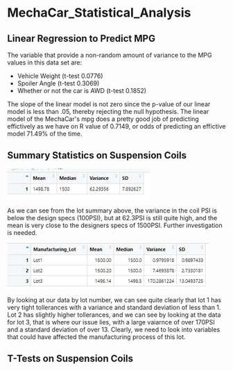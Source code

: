 # MechaCar_Statistical_Analysis

## Linear Regression to Predict MPG

The variable that provide a non-random amount of variance to the MPG values in this data set are:
  - Vehicle Weight (t-test 0.0776)
  - Spoiler Angle (t-test 0.3069)
  - Whether or not the car is AWD (t-test 0.1852)

The slope of the linear model is not zero since the p-value of our linear model is less than .05, thereby rejecting the null hypothesis.  The linear model of the MechaCar's mpg does a pretty good job of predicting effictively as we have on R value of 0.7149, or odds of predicting an effictive model 71.49% of the time.

## Summary Statistics on Suspension Coils

![This is an image](https://github.com/BNew2022/MechaCar_Statistical_Analysis/blob/main/total_summary.png)

As we can see from the lot summary above, the variance in the coil PSI is below the design specs (100PSI), but at 62.3PSI is still quite high, and the mean is very close to the designers specs of 1500PSI.  Further investigation is needed.

![This is an image](https://github.com/BNew2022/MechaCar_Statistical_Analysis/blob/main/lot_summary.png)

By looking at our data by lot number, we can see quite clearly that lot 1 has very tight tollerances with a variance and standard deviation of less than 1.  Lot 2 has slightly higher tollerances, and we can see by looking at the data for lot 3, that is where our issue lies, with a large vaiarnce of over 170PSI and a standard deviation of over 13.  Clearly, we need to look into variables that could have affected the manufacturing process of this lot.

## T-Tests on Suspension Coils
